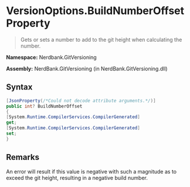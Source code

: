 # VersionOptions.BuildNumberOffset Property
> Gets or sets a number to add to the git height when calculating the  number.

**Namespace:** Nerdbank.GitVersioning

**Assembly:** NerdBank.GitVersioning (in NerdBank.GitVersioning.dll)
## Syntax
~~~~csharp
[JsonProperty(/*Could not decode attribute arguments.*/)]
public int? BuildNumberOffset
{
[System.Runtime.CompilerServices.CompilerGenerated]
get;
[System.Runtime.CompilerServices.CompilerGenerated]
set;
}
~~~~
## Remarks
An error will result if this value is negative with such a magnitude as to exceed the git height,
            resulting in a negative build number.